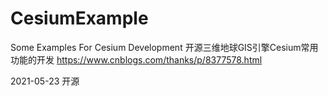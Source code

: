 # CesiumExample
Some Examples For Cesium Development
开源三维地球GIS引擎Cesium常用功能的开发
https://www.cnblogs.com/thanks/p/8377578.html

2021-05-23 开源
